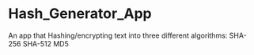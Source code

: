 # Hash_Generator_App
An app that Hashing/encrypting text into three different algorithms:
SHA-256 
SHA-512 
MD5
